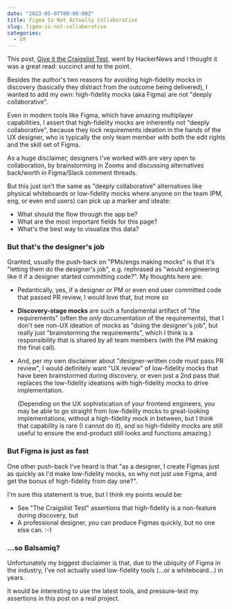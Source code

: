 ```yaml
---
date: "2023-05-07T00:00:00Z"
title: Figma Is Not Actually Collaborative
slug: figma-is-not-collaborative
categories:
  - UX
---
```


This post, [Give it the Craigslist Test](https://ericaheinz.com/notes/give-it-the-craigslist-test/), went by HackerNews and I thought it was a great read: succinct and to the point.

Besides the author's two reasons for avoiding high-fidelity mocks in discovery (basically they distract from the outcome being delivered), I wanted to add my own: high-fidelity mocks (aka Figma) are not "deeply collaborative".

Even in modern tools like Figma, which have amazing multiplayer capabilities, I assert that high-fidelity mocks are inherently not "deeply collaborative", because they lock requirements ideation in the hands of the UX designer, who is typically the only team member with both the edit rights and the skill set of Figma.

As a huge disclaimer, designers I've worked with are very open to collaboration, by brainstorming in Zooms and discussing alternatives back/worth in Figma/Slack comment threads.

But this just isn't the same as "deeply collaborative" alternatives like physical whiteboards or low-fidelity mocks where anyone on the team (PM, eng, or even end users) can pick up a marker and ideate:

- What should the flow through the app be?
- What are the most important fields for this page?
- What's the best way to visualize this data?

### But that's the designer's job

Granted, usually the push-back on "PMs/engs making mocks" is that it's "letting them do the designer's job", e.g. rephrased as "would engineering like it if a designer started committing code?". My thoughts here are:

- Pedantically, yes, if a designer or PM or even end user committed code that passed PR review, I would love that, but more so

- **Discovery-stage mocks** are such a fundamental artifact of "the requirements" (often the _only_ documentation of the requirements), that I don't see non-UX ideation of mocks as "doing the designer's job", but really just "brainstorming the requirements", which I think is a responsibility that is shared by all team members (with the PM making the final call).

- And, per my own disclaimer about "designer-written code must pass PR review", I would definitely want "UX review" of low-fidelity mocks that have been brainstormed during discovery, or even just a 2nd pass that replaces the low-fidelity ideations with high-fidelity mocks to drive implementation.

  (Depending on the UX sophistication of your frontend engineers, you may be able to go straight from low-fidelity mocks to great-looking implementations, without a high-fidelity mock in between, but I think that capability is rare (I cannot do it), and so high-fidelity mocks are still useful to ensure the end-product still looks and functions amazing.)

### But Figma is just as fast

One other push-back I've heard is that "as a designer, I create Figmas just as quickly as I'd make low-fidelity mocks, so why not just use Figma, and get the bonus of high-fidelity from day one?".

I'm sure this statement is true, but I think my points would be:

- See "The Craigslist Test" assertions that high-fidelity is a non-feature during discovery, but
- A professional designer, _you_ can produce Figmas quickly, but no one else can. :-)

### ...so Balsamiq?

Unfortunately my biggest disclaimer is that, due to the ubiquity of Figma in the industry, I've not actually used low-fidelity tools (...or a whiteboard...) in years.

It would be interesting to use the latest tools, and pressure-test my assertions in this post on a real project.
